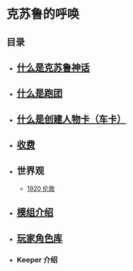 # 克苏鲁的呼唤

## 目录

- ## [什么是克苏鲁神话](什么是克苏鲁神话.md)
- ## [什么是跑团](什么是跑团.md)
- ## [什么是创建人物卡（车卡）](什么是创建人物卡.md)
- ## [收费](收费.md)

<!-- - ### 规则
  - [创建角色](规则/创建角色.md)
  - [打斗](规则/打斗.md)
  - [武器](规则/武器.md)
  - [魔法](规则/魔法.md) -->


- ## 世界观
  - [1920 伦敦](世界观/1920伦敦.md)
  <!-- - [2020 现代伦敦](世界观/2020伦敦.md) -->

- ## [模组介绍](模组介绍.md)

- ## [玩家角色库](玩家角色库/玩家角色目录.md)

- ### Keeper 介绍